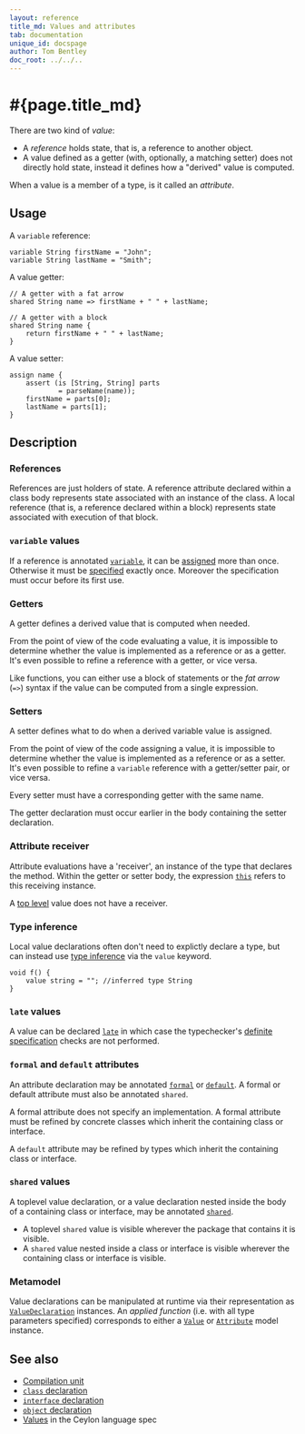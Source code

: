 ```yaml
---
layout: reference
title_md: Values and attributes
tab: documentation
unique_id: docspage
author: Tom Bentley
doc_root: ../../..
---
```


# #{page.title_md}

There are two kind of _value_:

- A _reference_ holds state, that is, a reference to another object.
- A value defined as a getter (with, optionally, a matching setter)
  does not directly hold state, instead it defines how a "derived" 
  value is computed.

When a value is a member of a type, is it called an _attribute_.

## Usage 

A `variable` reference:

<!-- id:attr -->
<!-- try: -->
    variable String firstName = "John";
    variable String lastName = "Smith";

A value getter:

<!-- id:attr2 -->
<!-- cat-id: attr -->
<!-- try: -->
    // A getter with a fat arrow
    shared String name => firstName + " " + lastName;
    
    // A getter with a block
    shared String name {
        return firstName + " " + lastName;
    }

A value setter:

<!-- cat-id: attr -->
<!-- cat-id: attr2 -->
<!-- cat: String[] parseName(String? name) { throw; } -->
<!-- try: -->
    assign name {
        assert (is [String, String] parts
                = parseName(name));
        firstName = parts[0];
        lastName = parts[1];
    }
    

## Description

### References

References are just holders of state. A reference attribute declared within a 
class body represents state associated with an instance of the class. A local 
reference (that is, a reference declared within a block) represents state 
associated with execution of that block.

### `variable` values

If a reference is annotated [`variable`](#{site.urls.apidoc_current}/index.html#variable), 
it can be [assigned](#{page.doc_root}/reference/operator/assign) more than once.
Otherwise it must be [specified](../../statement/specification) exactly once. 
Moreover the specification must occur before its first use.

### Getters

A getter defines a derived value that is computed when needed.

From the point of view of the code evaluating a value, it is impossible to 
determine whether the value is implemented as a reference or as a getter. 
It's even possible to refine a reference with a getter, or vice versa.

Like functions, you can either use a block of statements or the *fat arrow*
(`=>`) syntax if the value can be computed from a single expression.

### Setters

A setter defines what to do when a derived variable value is assigned.

From the point of view of the code assigning a value, it is impossible to 
determine whether the value is implemented as a reference or as a setter. 
It's even possible to refine a `variable` reference with a getter/setter
pair, or vice versa.

Every setter must have a corresponding getter with the same name. 

The getter declaration must occur earlier in the body containing the 
setter declaration.

### Attribute receiver

Attribute evaluations have a 'receiver', an instance of the type that 
declares the method. Within the getter or setter body, the expression 
[`this`](../../expression/self-reference) refers to this receiving 
instance.

A [top level](../type#top_level_declarations) value does not have a 
receiver.

### Type inference

Local value declarations often don't need to explictly declare a type, 
but can instead use [type inference](../type-inference) via the `value` 
keyword.

<!-- try: -->
    void f() {
        value string = ""; //inferred type String
    }

### `late` values

A value can be declared [`late`](../../annotation/late/) in which case the 
typechecker's [definite specification](../../annotation/late/#description) 
checks are not performed. 

### `formal` and `default` attributes

An attribute declaration may be annotated [`formal`](../../annotation/formal)
or [`default`](../../annotation/default). A formal or default attribute must 
also be annotated `shared`.

A formal attribute does not specify an implementation. A formal attribute 
must be refined by concrete classes which inherit the containing class or 
interface. 

A `default` attribute may be refined by types which inherit the containing 
class or interface. 

### `shared` values

A toplevel value declaration, or a value declaration nested inside the 
body of a containing class or interface, may be annotated 
[`shared`](../../annotation/shared).

- A toplevel `shared` value is visible wherever the package that contains it 
  is visible.
- A `shared` value nested inside a class or interface is visible wherever the 
  containing class or interface is visible.

### Metamodel

Value declarations can be manipulated at runtime via their representation as
[`ValueDeclaration`](#{site.urls.apidoc_current}/meta/declaration/ValueDeclaration.type.html) 
instances. An *applied function* (i.e. with all type parameters specified) corresponds to 
either a 
[`Value`](#{site.urls.apidoc_current}/meta/model/Value.type.html) or 
[`Attribute`](#{site.urls.apidoc_current}/meta/model/Attribute.type.html) model instance.

## See also

* [Compilation unit](../compilation-unit)
* [`class` declaration](../class)
* [`interface` declaration](../interface)
* [`object` declaration](../object)
* [Values](#{site.urls.spec_current}#values) in the Ceylon language spec

